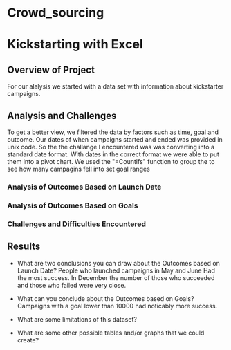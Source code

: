 # Crowd_sourcing
# Kickstarting with Excel

## Overview of Project
For our alalysis we started with a data set with information about kickstarter campaigns. 


## Analysis and Challenges
To get a better view, we filtered the data by factors such as time, goal and outcome. Our dates of when campaigns started and ended was provided in unix code. So the the challange I encountered was was converting into a standard date format. With dates in the correct format we were able to put them into a pivot chart. We used the "=Countifs" function to group the to see how many campagins fell into set goal ranges

### Analysis of Outcomes Based on Launch Date

### Analysis of Outcomes Based on Goals

### Challenges and Difficulties Encountered

## Results

- What are two conclusions you can draw about the Outcomes based on Launch Date?
People who launched campaigns in May and June Had the most success. In December the number of those who succeeded and those who failed were very close.
- What can you conclude about the Outcomes based on Goals?
Campaigns with a goal lower than 10000 had noticably more success.
- What are some limitations of this dataset?

- What are some other possible tables and/or graphs that we could create?

